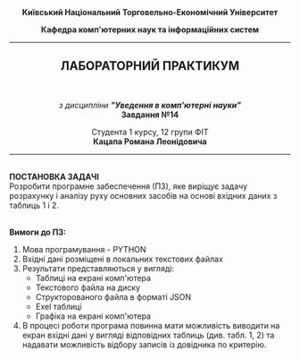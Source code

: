 <center><b>
Київський Національний Торговельно-Економічний Університет

Кафедра комп'ютерних наук та інформаційних систем
</center></b>

---

<center><h2><b>ЛАБОРАТОРНИЙ ПРАКТИКУМ</b></h2><br>

*з дисципліни __"Уведення в комп'ютерні науки"__*<br>
**Завдання №14**

Студента 1 курсу, 12 групи ФІТ<br>
**Кацапа Романа Леонідовича**</center>

---


<br>
<b>ПОСТАНОВКА ЗАДАЧІ</b><br>
Розробити програмне забеспечення (ПЗ), яке виріщує задачу розрахунку і аналізу руху основних засобів на основі вхідних даних з таблиць 1 і 2.
<br><br>

**Вимоги до ПЗ:**<br>
   1. Мова програмування - PYTHON
   2. Вхідні дані розміщені в локальних текстових файлах
   3. Результати представляються у вигляді:
       * Таблиці на екрані комп'ютера
       * Текстового файла на диску
       * Структорованого файла в форматі JSON
       * Exel таблиці
       * Графіка на екрані комп'ютера
   4. В процесі роботи програма повинна мати можливість виводити на екран вхідні дані у вигляді відповідних таблиць (див. табл. 1, 2) та надавати можливість відбору записів із довідника по критерію.
<br><br>